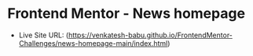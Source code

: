 # Frontend Mentor - News homepage

- Live Site URL: (https://venkatesh-babu.github.io/FrontendMentor-Challenges/news-homepage-main/index.html)
